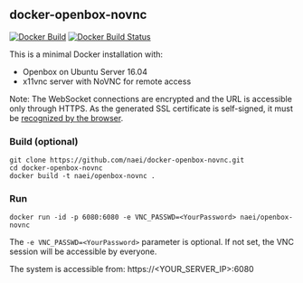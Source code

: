 ## docker-openbox-novnc

[![Docker Build](https://img.shields.io/docker/automated/naei/openbox-novnc.svg?style=flat-square)](https://hub.docker.com/r/naei/openbox-novnc/)
[![Docker Build Status](https://img.shields.io/docker/build/naei/openbox-novnc.svg?style=flat-square&label=build%20status)](https://hub.docker.com/r/naei/openbox-novnc/)

This is a minimal Docker installation with:
- Openbox on Ubuntu Server 16.04
- x11vnc server with NoVNC for remote access

Note: The WebSocket connections are encrypted and the URL is accessible only through HTTPS. As the generated SSL certificate is self-signed, it must be [recognized by the browser](https://github.com/novnc/websockify/wiki/Encrypted-Connections#accepting-a-self-signed-certificate-in-the-browser).

### Build (optional)
```
git clone https://github.com/naei/docker-openbox-novnc.git
cd docker-openbox-novnc
docker build -t naei/openbox-novnc .
```  

### Run
```
docker run -id -p 6080:6080 -e VNC_PASSWD=<YourPassword> naei/openbox-novnc
```  
The `-e VNC_PASSWD=<YourPassword>` parameter is optional. If not set, the VNC session will be accessible by everyone.

The system is accessible from: https://<YOUR_SERVER_IP>:6080
